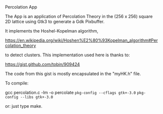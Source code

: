 Percolation App

The App is an application of Percolation Theory in the (256 x 256) square 2D lattice using Gtk3 to generate a Gdk Pixbuffer.

It implements the Hoshel-Kopelman algorithm,

https://en.wikipedia.org/wiki/Hoshen%E2%80%93Kopelman_algorithm#Percolation_theory

to detect clusters. This implementation used here is thanks to:

https://gist.github.com/tobin/909424

The code from this gist is mostly encapsulated in the "myHK.h" file.


To compile:

gcc percolation.c -lm -o percolate `pkg-config --cflags gtk+-3.0` `pkg-config --libs gtk+-3.0`


or: just type make.
